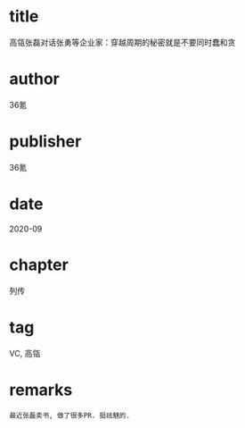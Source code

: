 # title
高瓴张磊对话张勇等企业家：穿越周期的秘密就是不要同时蠢和贪

# author
36氪

# publisher
36氪

# date
2020-09

# chapter
列传

# tag
VC, 高瓴

# remarks
`最近张磊卖书, 做了很多PR. 挺祛魅的.`
